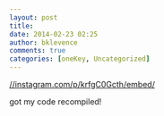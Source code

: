 ```yaml
---
layout: post
title: 
date: 2014-02-23 02:25
author: bklevence
comments: true
categories: [oneKey, Uncategorized]
---
```

<p><a href="//instagram.com/p/krfgC0Gcth/embed/">//instagram.com/p/krfgC0Gcth/embed/</a></p>
<p>got my code recompiled! </p>
